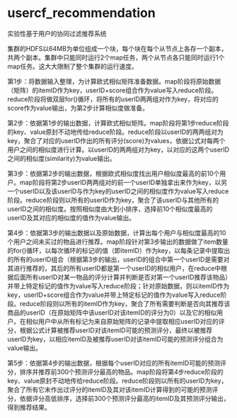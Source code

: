 # usercf_recommendation
实验性基于用户的协同过滤推荐系统

集群的HDFS以64MB为单位组成一个块，每个块在每个从节点上各存一个副本，共两个副本。集群中只能同时运行2个map任务，两个从节点各只能同时运行1个map任务。这大大限制了整个集群的运行速度。

第1步：将数据输入整理，为计算欧式相似矩阵准备数据。map阶段将原始数据（矩阵）的itemID作为key，userID+score组合作为value写入reduce阶段。reduce阶段将做双层for()循环，将所有的userID两两组对作为key，将对应的score作为value输出，为第2步计算相似度做准备。

第2步：依据第1步的输出数据，计算欧式相似矩阵。map阶段将第1步reduce阶段的key、value原封不动地传给reduce阶段。reduce阶段以userID的两两组对为key，聚合了对应的userID作出的所有评分(score)为values，依据公式对每两个用户之间的相似度进行计算。以userID的两两组对为key，以对应的这两个userID之间的相似度(similarity)为value输出。

第3步：依据第2步的输出数据，根据欧式相似度找出用户相似度最高的前10个用户。map阶段将第2步userID两两组对的前一个userID单独拿出来作为key，以另一个userID以及该userID与作为key的userID之间的相似度作为value写入reduce阶段。reduce阶段则以所有的userID作为key，聚合了该userID与其他所有的userID之间的相似度。按照相似度由大到小排序，选择前10个相似度最高的userID及其对应的相似度的值作为value输出。

第4步：依据第3步的输出数据以及原始数据，计算出每个用户与相似度最高的10个用户之间未买过的物品进行推荐。map阶段针对第3步输出的数据做了item数量的for()循环，以每次循环的标记i的值（即itemID）作为key，以每条记录中提取出的所有的userID组合（根据第3步的输出，userID的组合中第一个userID是需要对其进行推荐的，其后的所有userID都是第一个userID的相似用户，在reduce中根据后面所有userID对某一物品的评分计算并判断是否对第一个userID推荐该物品）并带上特定标记的值作为value写入reduce阶段；针对原始数据，则以itemID作为key，userID+score组合作为value并带上特定标记的值作为value写入reduce阶段。reduce阶段则以所有的itemID作为key，聚合了所有需要判断是否向其推荐该商品的userID（在原始矩阵中该userID对该itemID的评分为0）以及它的相似用户。在相似用户中从所有标记为来自原始矩阵的记录中提取相应userID对应的评分，根据公式计算被推荐userID对该itemID可能的预测评分，最终以被推荐userID为key，以相应itemID及被推荐userID对该itemID可能的预测评分组合为value输出。


第5步：依据第4步的输出数据，根据每个userID对应的所有itemID可能的预测评分，排序并推荐前300个预测评分最高的物品。map阶段将第4步reduce阶段的key、value原封不动地传给reduce阶段。reduce阶段则以所有的userID为key，聚合了所有它未作出过评分的itemID及其对该itemID计算得到的可能的预测评分，依据评分高低排序，选择前300个预测评分最高的itemID及其预测评分输出，得到推荐结果。
